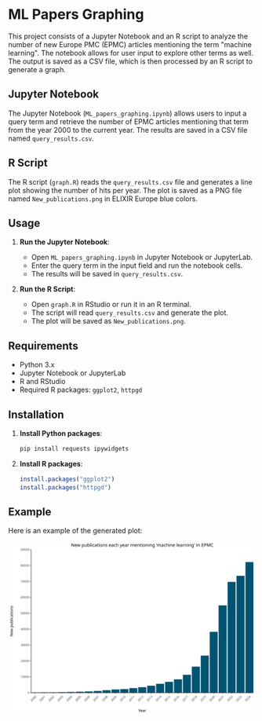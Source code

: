 # ML Papers Graphing

This project consists of a Jupyter Notebook and an R script to analyze the number of new Europe PMC (EPMC) articles mentioning the term "machine learning". The notebook allows for user input to explore other terms as well. The output is saved as a CSV file, which is then processed by an R script to generate a graph.

## Jupyter Notebook

The Jupyter Notebook (`ML_papers_graphing.ipynb`) allows users to input a query term and retrieve the number of EPMC articles mentioning that term from the year 2000 to the current year. The results are saved in a CSV file named `query_results.csv`.

## R Script

The R script (`graph.R`) reads the `query_results.csv` file and generates a line plot showing the number of hits per year. The plot is saved as a PNG file named `New_publications.png` in ELIXIR Europe blue colors.

## Usage

1. **Run the Jupyter Notebook**:
   - Open `ML_papers_graphing.ipynb` in Jupyter Notebook or JupyterLab.
   - Enter the query term in the input field and run the notebook cells.
   - The results will be saved in `query_results.csv`.

2. **Run the R Script**:
   - Open `graph.R` in RStudio or run it in an R terminal.
   - The script will read `query_results.csv` and generate the plot.
   - The plot will be saved as `New_publications.png`.

## Requirements

- Python 3.x
- Jupyter Notebook or JupyterLab
- R and RStudio
- Required R packages: `ggplot2`, `httpgd`

## Installation

1. **Install Python packages**:
   ```sh
   pip install requests ipywidgets
   ```

2. **Install R packages**:
   ```r
   install.packages("ggplot2")
   install.packages("httpgd")
   ```

## Example

Here is an example of the generated plot:

![New Publications](New_publications.png)
